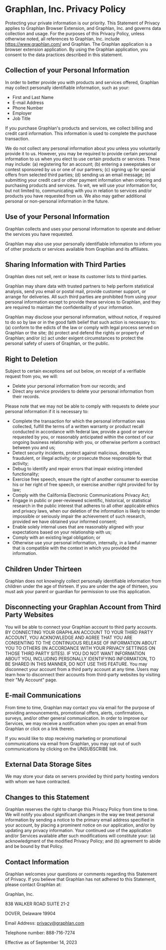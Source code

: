 # Graphlan, Inc. Privacy Policy

Protecting your private information is our priority. This Statement of Privacy applies to Graphlan Browser Extension, and Graphlan, Inc. and governs data collection and usage. For the purposes of this Privacy Policy, unless otherwise noted, all references to Graphlan, Inc. include <https://www.graphlan.com/> and Graphlan. The Graphlan application is a browser extension application. By using the Graphlan application, you consent to the data practices described in this statement.

## Collection of your Personal Information

In order to better provide you with products and services offered, Graphlan may collect personally identifiable information, such as your:

- First and Last Name
- E-mail Address
- Phone Number
- Employer
- Job Title

If you purchase Graphlan's products and services, we collect billing and credit card information. This information is used to complete the purchase transaction.

We do not collect any personal information about you unless you voluntarily provide it to us. However, you may be required to provide certain personal information to us when you elect to use certain products or services. These may include: (a) registering for an account; (b) entering a sweepstakes or contest sponsored by us or one of our partners; (c) signing up for special offers from selected third parties; (d) sending us an email message; (e) submitting your credit card or other payment information when ordering and purchasing products and services. To wit, we will use your information for, but not limited to, communicating with you in relation to services and/or products you have requested from us. We also may gather additional personal or non-personal information in the future.

## Use of your Personal Information

Graphlan collects and uses your personal information to operate and deliver the services you have requested.

Graphlan may also use your personally identifiable information to inform you of other products or services available from Graphlan and its affiliates.

## Sharing Information with Third Parties

Graphlan does not sell, rent or lease its customer lists to third parties.

Graphlan may share data with trusted partners to help perform statistical analysis, send you email or postal mail, provide customer support, or arrange for deliveries. All such third parties are prohibited from using your personal information except to provide these services to Graphlan, and they are required to maintain the confidentiality of your information.

Graphlan may disclose your personal information, without notice, if required to do so by law or in the good faith belief that such action is necessary to: (a) conform to the edicts of the law or comply with legal process served on Graphlan or the site; (b) protect and defend the rights or property of Graphlan; and/or (c) act under exigent circumstances to protect the personal safety of users of Graphlan, or the public.

## Right to Deletion

Subject to certain exceptions set out below, on receipt of a verifiable request from you, we will:

- Delete your personal information from our records; and
- Direct any service providers to delete your personal information from their records.

Please note that we may not be able to comply with requests to delete your personal information if it is necessary to:

- Complete the transaction for which the personal information was collected, fulfill the terms of a written warranty or product recall conducted in accordance with federal law, provide a good or service requested by you, or reasonably anticipated within the context of our ongoing business relationship with you, or otherwise perform a contract between you and us;
- Detect security incidents, protect against malicious, deceptive, fraudulent, or illegal activity; or prosecute those responsible for that activity;
- Debug to identify and repair errors that impair existing intended functionality;
- Exercise free speech, ensure the right of another consumer to exercise his or her right of free speech, or exercise another right provided for by law;
- Comply with the California Electronic Communications Privacy Act;
- Engage in public or peer-reviewed scientific, historical, or statistical research in the public interest that adheres to all other applicable ethics and privacy laws, when our deletion of the information is likely to render impossible or seriously impair the achievement of such research, provided we have obtained your informed consent;
- Enable solely internal uses that are reasonably aligned with your expectations based on your relationship with us;
- Comply with an existing legal obligation; or
- Otherwise use your personal information, internally, in a lawful manner that is compatible with the context in which you provided the information.

## Children Under Thirteen

Graphlan does not knowingly collect personally identifiable information from children under the age of thirteen. If you are under the age of thirteen, you must ask your parent or guardian for permission to use this application.

## Disconnecting your Graphlan Account from Third Party Websites

You will be able to connect your Graphlan account to third party accounts. BY CONNECTING YOUR GRAPHLAN ACCOUNT TO YOUR THIRD PARTY ACCOUNT, YOU ACKNOWLEDGE AND AGREE THAT YOU ARE CONSENTING TO THE CONTINUOUS RELEASE OF INFORMATION ABOUT YOU TO OTHERS (IN ACCORDANCE WITH YOUR PRIVACY SETTINGS ON THOSE THIRD PARTY SITES). IF YOU DO NOT WANT INFORMATION ABOUT YOU, INCLUDING PERSONALLY IDENTIFYING INFORMATION, TO BE SHARED IN THIS MANNER, DO NOT USE THIS FEATURE. You may disconnect your account from a third party account at any time. Users may learn how to disconnect their accounts from third-party websites by visiting their "My Account" page.

## E-mail Communications

From time to time, Graphlan may contact you via email for the purpose of providing announcements, promotional offers, alerts, confirmations, surveys, and/or other general communication. In order to improve our Services, we may receive a notification when you open an email from Graphlan or click on a link therein.

If you would like to stop receiving marketing or promotional communications via email from Graphlan, you may opt out of such communications by clicking on the UNSUBSCRIBE link.

## External Data Storage Sites

We may store your data on servers provided by third party hosting vendors with whom we have contracted.

## Changes to this Statement

Graphlan reserves the right to change this Privacy Policy from time to time. We will notify you about significant changes in the way we treat personal information by sending a notice to the primary email address specified in your account, by placing a prominent notice on our application, and/or by updating any privacy information. Your continued use of the application and/or Services available after such modifications will constitute your: (a) acknowledgment of the modified Privacy Policy; and (b) agreement to abide and be bound by that Policy.

## Contact Information

Graphlan welcomes your questions or comments regarding this Statement of Privacy. If you believe that Graphlan has not adhered to this Statement, please contact Graphlan at:

Graphlan, Inc.

838 WALKER ROAD SUITE 21-2

DOVER, Delaware 19904

Email Address: <privacy@graphlan.com>

Telephone number: 888-716-7274

Effective as of September 14, 2023
